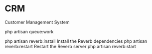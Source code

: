 # CRM
Customer Management System

php artisan queue:work

php artisan reverb:install            Install the Reverb dependencies
php artisan reverb:restart            Restart the Reverb server
php artisan reverb:start 
